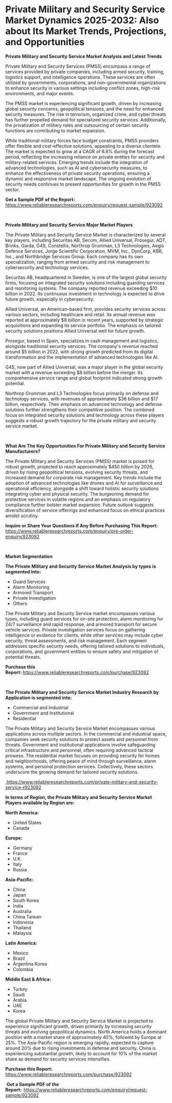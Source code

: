 <p><h1>Private Military and Security Service Market Dynamics 2025-2032: Also about Its Market Trends, Projections, and Opportunities</h1></p><p><strong>Private Military and Security Service Market Analysis and Latest Trends</strong></p>
<p><p>Private Military and Security Services (PMSS) encompass a range of services provided by private companies, including armed security, training, logistics support, and intelligence operations. These services are often utilized by governments, corporations, and non-governmental organizations to enhance security in various settings including conflict zones, high-risk environments, and major events.</p><p>The PMSS market is experiencing significant growth, driven by increasing global security concerns, geopolitical tensions, and the need for enhanced security measures. The rise in terrorism, organized crime, and cyber threats has further propelled demand for specialized security services. Additionally, the privatization of military roles and outsourcing of certain security functions are contributing to market expansion.</p><p>While traditional military forces face budget constraints, PMSS providers offer flexible and cost-effective solutions, appealing to a diverse clientele. The market is expected to grow at a CAGR of 6.8% during the forecast period, reflecting the increasing reliance on private entities for security and military-related services. Emerging trends include the integration of advanced technologies, such as AI and cybersecurity measures, to enhance the effectiveness of private security operations, ensuring a dynamic and responsive market landscape. The ongoing evolution of security needs continues to present opportunities for growth in the PMSS sector.</p></p>
<p><strong>Get a Sample PDF of the Report:&nbsp;</strong> <a href="https://www.reliableresearchreports.com/enquiry/request-sample/923092?utm_campaign=2287&utm_medium=2&utm_source=Github&utm_content=ia&utm_term=18042025&utm_id=private-military-and-security-service">https://www.reliableresearchreports.com/enquiry/request-sample/923092</a></p>
<p>&nbsp;</p>
<p><strong>Private Military and Security Service Major Market Players</strong></p>
<p><p>The Private Military and Security Service Market is characterized by several key players, including Securitas AB, Secom, Allied Universal, Prosegur, ADT, Brinks, Garda, G4S, Constellis, Northrop Grumman, L3 Technologies, Aegis Defence Services, Jorge Scientific Corporation, MVM, Inc., DynCorp, KBR, Inc., and Northbridge Services Group. Each company has its own specialization, ranging from armed security and risk management to cybersecurity and technology services.</p><p>Securitas AB, headquartered in Sweden, is one of the largest global security firms, focusing on integrated security solutions including guarding services and monitoring systems. The company reported revenue exceeding $10 billion in 2022. Its continuous investment in technology is expected to drive future growth, especially in cybersecurity.</p><p>Allied Universal, an American-based firm, provides security services across various sectors, including healthcare and retail. Its annual revenue was reported at approximately $8 billion in recent years, supported by strategic acquisitions and expanding its service portfolio. The emphasis on tailored security solutions positions Allied Universal well for future growth.</p><p>Prosegur, based in Spain, specializes in cash management and logistics, alongside traditional security services. The company's revenue reached around $5 billion in 2022, with strong growth predicted from its digital transformation and the implementation of advanced technologies like AI.</p><p>G4S, now part of Allied Universal, was a major player in the global security market with a revenue exceeding $8 billion before the merger. Its comprehensive service range and global footprint indicated strong growth potential.</p><p>Northrop Grumman and L3 Technologies focus primarily on defense and technology services, with revenues of approximately $36 billion and $17 billion, respectively. Their emphasis on advanced technology and defense solutions further strengthens their competitive position. The combined focus on integrated security solutions and technology across these players suggests a robust growth trajectory for the private military and security service market.</p></p>
<p>&nbsp;</p>
<p><strong>What Are The Key Opportunities For Private Military and Security Service Manufacturers?</strong></p>
<p><p>The Private Military and Security Services (PMSS) market is poised for robust growth, projected to reach approximately $450 billion by 2026, driven by rising geopolitical tensions, evolving security threats, and increased demand for corporate risk management. Key trends include the adoption of advanced technologies like drones and AI for surveillance and operational efficiency, alongside a shift toward holistic security solutions integrating cyber and physical security. The burgeoning demand for protective services in volatile regions and an emphasis on regulatory compliance further bolster market expansion. Future outlook suggests diversification of service offerings and enhanced focus on ethical practices amidst scrutiny.</p></p>
<p><strong>Inquire or Share Your Questions If Any Before Purchasing This Report:</strong> <a href="https://www.reliableresearchreports.com/enquiry/pre-order-enquiry/923092?utm_campaign=2287&utm_medium=2&utm_source=Github&utm_content=ia&utm_term=18042025&utm_id=private-military-and-security-service">https://www.reliableresearchreports.com/enquiry/pre-order-enquiry/923092</a></p>
<p>&nbsp;</p>
<p><strong>Market Segmentation</strong></p>
<p><strong>The Private Military and Security Service Market Analysis by types is segmented into:</strong></p>
<p><ul><li>Guard Services</li><li>Alarm Monitoring</li><li>Armored Transport</li><li>Private Investigation</li><li>Others</li></ul></p>
<p><p>The Private Military and Security Service market encompasses various types, including guard services for on-site protection, alarm monitoring for 24/7 surveillance and rapid response, and armored transport for secure vehicle services. Private investigation services focus on gathering intelligence or evidence for clients, while other services may include cyber security, threat assessments, and risk management. Each segment addresses specific security needs, offering tailored solutions to individuals, corporations, and government entities to ensure safety and mitigation of potential threats.</p></p>
<p><strong>Purchase this Report:&nbsp;</strong><a href="https://www.reliableresearchreports.com/purchase/923092?utm_campaign=2287&utm_medium=2&utm_source=Github&utm_content=ia&utm_term=18042025&utm_id=private-military-and-security-service">https://www.reliableresearchreports.com/purchase/923092</a></p>
<p>&nbsp;</p>
<p><strong>The Private Military and Security Service Market Industry Research by Application is segmented into:</strong></p>
<p><ul><li>Commercial and Industrial</li><li>Government and Institutional</li><li>Residential</li></ul></p>
<p><p>The Private Military and Security Service Market encompasses various applications across multiple sectors. In the commercial and industrial space, companies seek security solutions to protect assets and personnel from threats. Government and institutional applications involve safeguarding critical infrastructure and personnel, often requiring advanced tactical prowess. The residential market focuses on providing security for homes and neighborhoods, offering peace of mind through surveillance, alarm systems, and personal protection services. Collectively, these sectors underscore the growing demand for tailored security solutions.</p></p>
<p><a href="https://www.reliableresearchreports.com/private-military-and-security-service-r923092?utm_campaign=2287&utm_medium=2&utm_source=Github&utm_content=ia&utm_term=18042025&utm_id=private-military-and-security-service">&nbsp;https://www.reliableresearchreports.com/private-military-and-security-service-r923092</a></p>
<p><strong>In terms of Region, the Private Military and Security Service Market Players available by Region are:</strong></p>
<p>
    <p> <strong> North America: </strong>
        <ul>
            <li>United States</li>
            <li>Canada</li>
        </ul>
        </p> 
    <p> <strong> Europe: </strong>
        <ul>
            <li>Germany</li>
            <li>France</li>
            <li>U.K.</li>
            <li>Italy</li>
            <li>Russia</li>
        </ul>
        </p> 
    <p> <strong> Asia-Pacific: </strong>
        <ul>
            <li>China</li>
            <li>Japan</li>
            <li>South Korea</li>
            <li>India</li>
            <li>Australia</li>
            <li>China Taiwan</li>
            <li>Indonesia</li>
            <li>Thailand</li>
            <li>Malaysia</li>
        </ul>
        </p> 
    <p> <strong> Latin America: </strong>
        <ul>
            <li>Mexico</li>
            <li>Brazil</li>
            <li>Argentina Korea</li>
            <li>Colombia</li>
        </ul>
        </p> 
    <p> <strong> Middle East & Africa: </strong>
        <ul>
            <li>Turkey</li>
            <li>Saudi</li>
            <li>Arabia</li>
            <li>UAE</li>
            <li>Korea</li>
        </ul>
    </p>
    </p>
<p><p>The global Private Military and Security Service Market is projected to experience significant growth, driven primarily by increasing security threats and evolving geopolitical dynamics. North America holds a dominant position with a market share of approximately 40%, followed by Europe at 25%. The Asia-Pacific region is emerging rapidly, expected to capture around 20% due to rising investments in defense and security. China is experiencing substantial growth, likely to account for 10% of the market share as demand for security services intensifies.</p></p>
<p><strong>Purchase this Report: </strong><a href="https://www.reliableresearchreports.com/purchase/923092?utm_campaign=2287&utm_medium=2&utm_source=Github&utm_content=ia&utm_term=18042025&utm_id=private-military-and-security-service">https://www.reliableresearchreports.com/purchase/923092</a></p>
<p>&nbsp;<strong>Get a Sample PDF of the Report:&nbsp;&nbsp;</strong><a href="https://www.reliableresearchreports.com/enquiry/request-sample/923092?utm_campaign=2287&utm_medium=2&utm_source=Github&utm_content=ia&utm_term=18042025&utm_id=private-military-and-security-service">https://www.reliableresearchreports.com/enquiry/request-sample/923092</a></p>
<p><strong></strong></p>
<p><p></p><p></p><p></p></p>